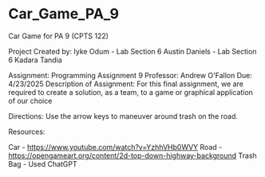 # Car_Game_PA_9
Car Game for PA 9 (CPTS 122)

Project Created by: Iyke Odum - Lab Section 6
		    Austin Daniels - Lab Section 6
		    Kadara Tandia

Assignment: Programming Assignment 9
Professor: Andrew O'Fallon
Due: 4/23/2025
Description of Assignment: For this final assignment, we are required to create a solution, as a team,
to a game or graphical application of our choice

Directions: Use the arrow keys to maneuver around trash on the road. 

Resources:

Car -  https://www.youtube.com/watch?v=YzhhVHb0WVY
Road - https://opengameart.org/content/2d-top-down-highway-background
Trash Bag - Used ChatGPT

